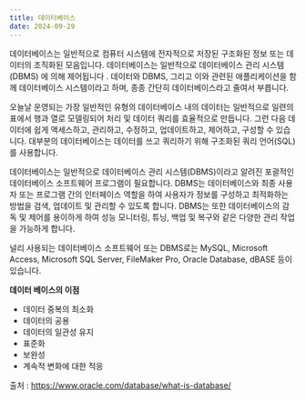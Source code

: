 ```yaml
---
title: 데이터베이스
date: 2024-09-29
---
```


데이터베이스는 일반적으로 컴퓨터 시스템에 전자적으로 저장된 구조화된 정보 또는 데이터의 조직화된 모음입니다. 데이터베이스는 일반적으로 데이터베이스 관리 시스템(DBMS) 에 의해 제어됩니다 . 데이터와 DBMS, 그리고 이와 관련된 애플리케이션을 함께 데이터베이스 시스템이라고 하며, 종종 간단히 데이터베이스라고 줄여서 부릅니다.

오늘날 운영되는 가장 일반적인 유형의 데이터베이스 내의 데이터는 일반적으로 일련의 표에서 행과 열로 모델링되어 처리 및 데이터 쿼리를 효율적으로 만듭니다. 그런 다음 데이터에 쉽게 액세스하고, 관리하고, 수정하고, 업데이트하고, 제어하고, 구성할 수 있습니다. 대부분의 데이터베이스는 데이터를 쓰고 쿼리하기 위해 구조화된 쿼리 언어(SQL)를 사용합니다.

<!--more-->

데이터베이스는 일반적으로 데이터베이스 관리 시스템(DBMS)이라고 알려진 포괄적인 데이터베이스 소프트웨어 프로그램이 필요합니다. DBMS는 데이터베이스와 최종 사용자 또는 프로그램 간의 인터페이스 역할을 하여 사용자가 정보를 구성하고 최적화하는 방법을 검색, 업데이트 및 관리할 수 있도록 합니다. DBMS는 또한 데이터베이스의 감독 및 제어를 용이하게 하여 성능 모니터링, 튜닝, 백업 및 복구와 같은 다양한 관리 작업을 가능하게 합니다.

널리 사용되는 데이터베이스 소프트웨어 또는 DBMS로는 MySQL, Microsoft Access, Microsoft SQL Server, FileMaker Pro, Oracle Database, dBASE 등이 있습니다.

__데이터 베이스의 이점__

- 데이터 중복의 최소화
- 데이터의 공용
- 데이터의 일관성 유지
- 표준화
- 보완성
- 계속적 변화에 대한 적응

출처 : https://www.oracle.com/database/what-is-database/

<!-- *출처: [Unsplash](https://plus.unsplash.com/premium_photo-1661881801573-6506e682cbd6?q=80&w=829&auto=format&fit=crop&ixlib=rb-4.0.3&ixid=M3wxMjA3fDB8MHxwaG90by1wYWdlfHx8fGVufDB8fHx8fA%3D%3D)* -->
